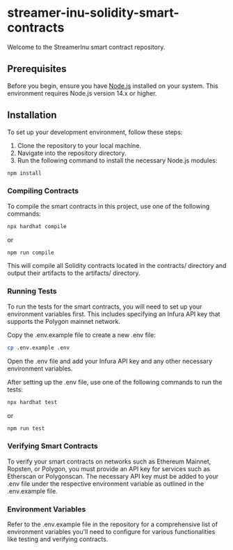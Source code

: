# streamer-inu-solidity-smart-contracts

Welcome to the StreamerInu smart contract repository.

## Prerequisites

Before you begin, ensure you have [Node.js](https://nodejs.org/) installed on your system. This environment requires Node.js version 14.x or higher.

## Installation

To set up your development environment, follow these steps:

1. Clone the repository to your local machine.
2. Navigate into the repository directory.
3. Run the following command to install the necessary Node.js modules:

```bash
npm install
```

### Compiling Contracts

To compile the smart contracts in this project, use one of the following commands:

```bash
npx hardhat compile
```

or

```bash
npm run compile
```

This will compile all Solidity contracts located in the contracts/ directory and output their artifacts to the artifacts/ directory.

### Running Tests

To run the tests for the smart contracts, you will need to set up your environment variables first. This includes specifying an Infura API key that supports the Polygon mainnet network.

Copy the .env.example file to create a new .env file:

```bash
cp .env.example .env
```

Open the .env file and add your Infura API key and any other necessary environment variables.

After setting up the .env file, use one of the following commands to run the tests:

```bash
npx hardhat test
```

or

```bash
npm run test
```

### Verifying Smart Contracts

To verify your smart contracts on networks such as Ethereum Mainnet, Ropsten, or Polygon, you must provide an API key for services such as Etherscan or Polygonscan. The necessary API key must be added to your .env file under the respective environment variable as outlined in the .env.example file.

### Environment Variables

Refer to the .env.example file in the repository for a comprehensive list of environment variables you'll need to configure for various functionalities like testing and verifying contracts.
